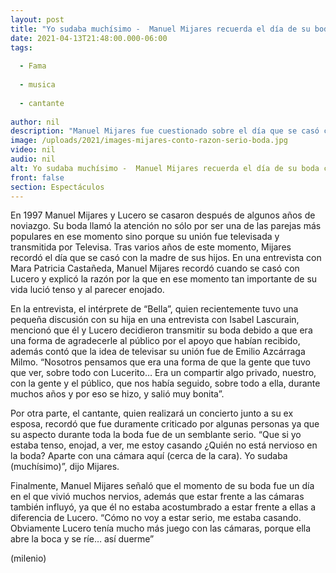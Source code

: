 ```yaml
---
layout: post
title: "Yo sudaba muchísimo -  Manuel Mijares recuerda el día de su boda con Lucero"
date: 2021-04-13T21:48:00.000-06:00
tags:
  
  - Fama
  
  - musica
  
  - cantante
  
author: nil
description: "Manuel Mijares fue cuestionado sobre el día que se casó con Lucero y la razón por la que lucía tan serie en un momento tan importante en su vida. "
image: /uploads/2021/images-mijares-conto-razon-serio-boda.jpg
video: nil
audio: nil
alt: Yo sudaba muchísimo -  Manuel Mijares recuerda el día de su boda con Lucero
front: false
section: Espectáculos
---
```


En 1997 Manuel Mijares y Lucero se casaron después de algunos años de noviazgo. Su boda llamó la atención no sólo por ser una de las parejas más populares en ese momento sino porque su unión fue televisada y transmitida por Televisa. Tras varios años de este momento, Mijares recordó el día que se casó con la madre de sus hijos. En una entrevista con Mara Patricia Castañeda, Manuel Mijares recordó cuando se casó con Lucero y explicó la razón por la que en ese momento tan importante de su vida lució tenso y al parecer enojado.

En la entrevista, el intérprete de “Bella”, quien recientemente tuvo una pequeña discusión con su hija en una entrevista con Isabel Lascurain, mencionó que él y Lucero decidieron transmitir su boda debido a que era una forma de agradecerle al público por el apoyo que habían recibido, además contó que la idea de televisar su unión fue de Emilio Azcárraga Milmo. 
“Nosotros pensamos que era una forma de que la gente que tuvo que ver, sobre todo con Lucerito… Era un compartir algo privado, nuestro, con la gente y el público, que nos había seguido, sobre todo a ella, durante muchos años y por eso se hizo, y salió muy bonita”. 

Por otra parte, el cantante, quien realizará un concierto junto a su ex esposa, recordó que fue duramente criticado por algunas personas ya que su aspecto durante toda la boda fue de un semblante serio. “Que si yo estaba tenso, enojad, a ver, me estoy casando ¿Quién no está nervioso en la boda?  Aparte con una cámara aquí (cerca de la cara). Yo sudaba (muchísimo)”, dijo Mijares. 

Finalmente, Manuel Mijares señaló que el momento de su boda fue un día en el que vivió muchos nervios, además que estar frente a las cámaras también influyó, ya que él no estaba acostumbrado a estar frente a ellas a diferencia de Lucero. “Cómo no voy a estar serio, me estaba casando. Obviamente Lucero tenía mucho más juego con las cámaras, porque ella abre la boca y se ríe… así duerme” 

(milenio)